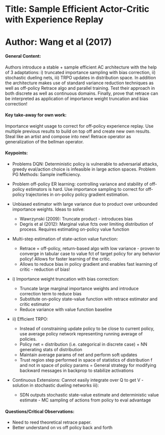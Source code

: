 # Title: Sample Efficient Actor-Critic with Experience Replay

# Author: Wang et al (2017)

#### General Content:
Authors introduce a stable + sample efficient AC architecture with the help of 3 adaptations: i) truncated importance sampling with bias correction, ii) stochastic dueling nets, iii) TRPO updates in distribution space. In addition the architecture makes use of standard variance reduction techniques as well as off-policy Retrace algo and parallel training. Test their approach in both discrete as well as continuous domains. Finally, prove that retrace can be interpreted as application of importance weight truncation and bias correction!


#### Key take-away for own work:
Importance weight usage to correct for off-policy experience replay. Use multiple previous results to build on top off and create new own results. Steal like an artist and compose into new! Retrace operator as generalization of the bellman operator.

#### Keypoints:

* Problems DQN: Deterministic policy is vulnerable to adversarial attacks, greedy eval/action choice is infeasible in large action spaces. Problem PG Methods: Sample inefficiency.

* Problem off-policy ER learning: controlling variance and stability of off-policy estimators is hard. Use importance sampling to correct for off-policy trajectories in on-policy policy gradient estimation.

* Unbiased estimator with large variance due to product over unbounded importance weights. Ideas to solve:
    * Wawrzynski (2009): Truncate product - introduces bias
    * Degris et al (2012): Marginal value fcts over limiting distribution of process. Requires estimating on-policy value function

* Multi-step estimation of state-action value function:
    * Retrace = off-policy, return-based algo with low variance - proven to converge in tabular case to value fct of target policy for any behavior policy! Allows for faster learning of the critic.
    * Allows to reduce bias in policy gradient and enables fast learning of critic - reduction of bias!

* i) Importance weight truncation with bias correction:
    * Truncate large marginal importance weights and introduce correction term to reduce bias
    * Substitute on-policy state-value function with retrace estimator and critic estimator
    * Reduce variance with value function baseline

* ii) Efficient TRPO:
    * Instead of constraining update policy to be close to current policy, use average policy network representing running average of policies.
    * Policy net = distribution (i.e. categorical in discrete case) + NN generating stats of distribution
    * Maintain average params of net and perform soft updates
    * Trust region step performed in space of statistics of distribution f and not in space of policy params = General strategy for modifying backward messages in backprop to stabilize activations

* Continuous Extensions: Cannot easily integrate over Q to get V - solution in stochastic dueling networks iii):
    * SDN outputs stochastic state-value estimate and deterministic value estimate - MC sampling of actions from policy to eval advantage

#### Questions/Critical Observations:

* Need to reed theoretical retrace paper.
* Better understand on vs off policy back and forth
